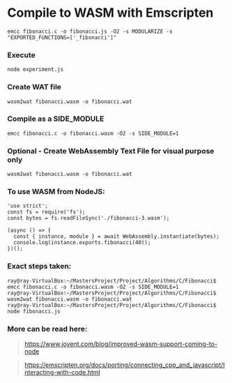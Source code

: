 # Compile to WASM with Emscripten

```
emcc fibonacci.c -o fibonacci.js -O2 -s MODULARIZE -s "EXPORTED_FUNCTIONS=['_fibonacci']"
```

### Execute
```
node experiment.js
```
### Create WAT file
```
wasm2wat fibonacci.wasm -o fibonacci.wat
```








### Compile as a SIDE_MODULE

```
emcc fibonacci.c -o fibonacci.wasm -O2 -s SIDE_MODULE=1
```

### Optional - Create WebAssembly Text File for visual purpose only
```
wasm2wat fibonacci.wasm -o fibonacci.wat
```

### To use WASM from NodeJS:

```
'use strict';
const fs = require('fs');
const bytes = fs.readFileSync('./fibonacci-3.wasm');

(async () => {
  const { instance, module } = await WebAssembly.instantiate(bytes);
  console.log(instance.exports.fibonacci(40));
})();
```

### Exact steps taken:
```
ray@ray-VirtualBox:~/MastersProject/Project/Algorithms/C/Fibonacci$ emcc fibonacci.c -o fibonacci.wasm -O2 -s SIDE_MODULE=1
ray@ray-VirtualBox:~/MastersProject/Project/Algorithms/C/Fibonacci$ wasm2wat fibonacci.wasm -o fibonacci.wat
ray@ray-VirtualBox:~/MastersProject/Project/Algorithms/C/Fibonacci$ node fibonacci.js
```

### More can be read here:

> https://www.joyent.com/blog/improved-wasm-support-coming-to-node

> https://emscripten.org/docs/porting/connecting_cpp_and_javascript/Interacting-with-code.html
